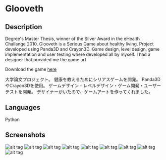 # Glooveth

## Description

Degree's Master Thesis, winner of the Silver Award in the eHealth Challange 2010.
Glooveth is a Serious Game about healthy living.
Project developed using Panda3D and Crayon3D.
Game design, level design, game implementation and user testing where developed all by myself. 
I had a designer that provided me the game art.

Download the game [here](https://dl.dropboxusercontent.com/u/8500453/Glooveth.exe)

大学論文プロジェクト。
健康を教えるためにシリアスゲームを開発。
Panda3DやCrayon3Dを使用。
ゲームデザイン・レベルデザイン・ゲーム開発・ユーザーテストを開発。
デザイナーがいたので、ゲームアートを作ってくれました。

## Languages

Python

## Screenshots

![alt tag](https://github.com/enricmacias/Glooveth/blob/master/Screenshots/image01.jpg)
![alt tag](https://github.com/enricmacias/Glooveth/blob/master/Screenshots/image02.jpg)
![alt tag](https://github.com/enricmacias/Glooveth/blob/master/Screenshots/image03.jpg)
![alt tag](https://github.com/enricmacias/Glooveth/blob/master/Screenshots/image04.jpg)
![alt tag](https://github.com/enricmacias/Glooveth/blob/master/Screenshots/image05.jpg)
![alt tag](https://github.com/enricmacias/Glooveth/blob/master/Screenshots/image06.jpg)
![alt tag](https://github.com/enricmacias/Glooveth/blob/master/Screenshots/image07.jpg)
![alt tag](https://github.com/enricmacias/Glooveth/blob/master/Screenshots/image08.jpg)
![alt tag](https://github.com/enricmacias/Glooveth/blob/master/Screenshots/image09.jpg)